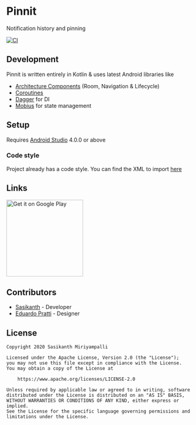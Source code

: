 # Pinnit

Notification history and pinning

[![CI](https://github.com/msasikanth/pinnit/actions/workflows/android_ci.yml/badge.svg?branch=trunk)](https://github.com/msasikanth/pinnit/actions/workflows/android_ci.yml)

## Development
Pinnit is written entirely in Kotlin & uses latest Android libraries like
- [Architecture Components](https://developer.android.com/topic/libraries/architecture) (Room, Navigation & Lifecycle)
- [Coroutines](https://kotlinlang.org/docs/reference/coroutines/coroutines-guide.html)
- [Dagger](https://dagger.dev) for DI
- [Mobius](https://github.com/spotify/mobius/wiki) for state management

## Setup
Requires [Android Studio](https://developer.android.com/studio/) 4.0.0 or above

### Code style
Project already has a code style. You can find the XML to import [here](https://github.com/msasikanth/pinnit/blob/master/.idea/codeStyles/Project.xml)

## Links
<a href='https://play.google.com/store/apps/details?id=dev.sasikanth.pinnit&hl=en_US&pcampaignid=pcampaignidMKT-Other-global-all-co-prtnr-py-PartBadge-Mar2515-1'><img alt='Get it on Google Play' src='https://play.google.com/intl/en_us/badges/static/images/badges/en_badge_web_generic.png' width="200px"/></a>

## Contributors
- [Sasikanth](https://twitter.com/its_sasikanth) - Developer
- [Eduardo Pratti](https://twitter.com/edpratti) - Designer

## License
```
Copyright 2020 Sasikanth Miriyampalli

Licensed under the Apache License, Version 2.0 (the "License");
you may not use this file except in compliance with the License.
You may obtain a copy of the License at

    https://www.apache.org/licenses/LICENSE-2.0

Unless required by applicable law or agreed to in writing, software
distributed under the License is distributed on an "AS IS" BASIS,
WITHOUT WARRANTIES OR CONDITIONS OF ANY KIND, either express or implied.
See the License for the specific language governing permissions and
limitations under the License.
```
